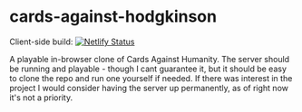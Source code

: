 # cards-against-hodgkinson
Client-side build: 
[![Netlify Status](https://api.netlify.com/api/v1/badges/647c7141-1bde-466c-a4fa-0029b4dc01f8/deploy-status)](https://app.netlify.com/sites/festive-poincare-dd4ab7/deploys)

A playable in-browser clone of Cards Against Humanity. The server should be running and playable - though I cant guarantee it, but it should be easy to clone the repo and run one yourself if needed. If there was interest in the project I would consider having the server up permanently, as of right now it's not a priority.

